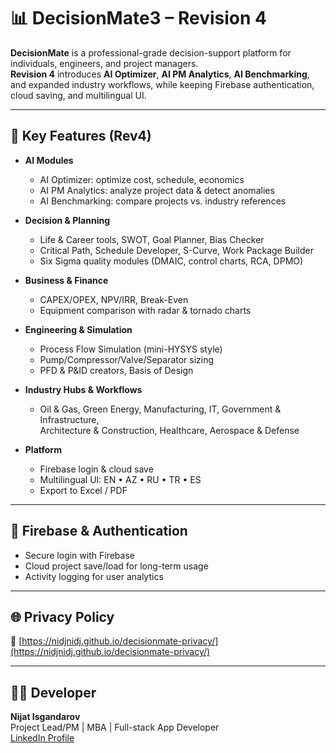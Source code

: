 # 📊 DecisionMate3 – Revision 4

**DecisionMate** is a professional-grade decision-support platform for individuals, engineers, and project managers.  
**Revision 4** introduces **AI Optimizer**, **AI PM Analytics**, **AI Benchmarking**, and expanded industry workflows, while keeping Firebase authentication, cloud saving, and multilingual UI.

---

## 🧠 Key Features (Rev4)

- **AI Modules**
  - AI Optimizer: optimize cost, schedule, economics
  - AI PM Analytics: analyze project data & detect anomalies
  - AI Benchmarking: compare projects vs. industry references

- **Decision & Planning**
  - Life & Career tools, SWOT, Goal Planner, Bias Checker  
  - Critical Path, Schedule Developer, S-Curve, Work Package Builder  
  - Six Sigma quality modules (DMAIC, control charts, RCA, DPMO)

- **Business & Finance**
  - CAPEX/OPEX, NPV/IRR, Break-Even  
  - Equipment comparison with radar & tornado charts

- **Engineering & Simulation**
  - Process Flow Simulation (mini-HYSYS style)  
  - Pump/Compressor/Valve/Separator sizing  
  - PFD & P&ID creators, Basis of Design

- **Industry Hubs & Workflows**
  - Oil & Gas, Green Energy, Manufacturing, IT, Government & Infrastructure,  
    Architecture & Construction, Healthcare, Aerospace & Defense

- **Platform**
  - Firebase login & cloud save  
  - Multilingual UI: EN • AZ • RU • TR • ES  
  - Export to Excel / PDF

---

## 🔐 Firebase & Authentication

- Secure login with Firebase
- Cloud project save/load for long-term usage
- Activity logging for user analytics

---

## 🌐 Privacy Policy

📜 [https://nidjnidj.github.io/decisionmate-privacy/](https://nidjnidj.github.io/decisionmate-privacy/)

---

## 👨‍💻 Developer

**Nijat Isgandarov**  
Project Lead/PM | MBA | Full-stack App Developer  
[LinkedIn Profile](https://www.linkedin.com/in/nijatisgandarov-9a211334)


